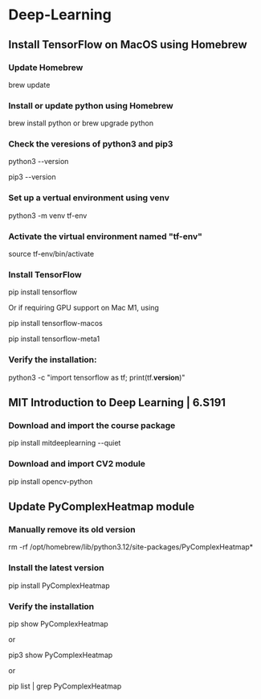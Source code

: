 # Deep-Learning

## Install TensorFlow on MacOS using Homebrew

### Update Homebrew

brew update

### Install or update python using Homebrew

brew install python or brew upgrade python

### Check the veresions of python3 and pip3

python3 --version

pip3 --version

### Set up a vertual environment using venv

python3 -m venv tf-env

### Activate the virtual environment named "tf-env"

source tf-env/bin/activate


### Install TensorFlow

pip install tensorflow

Or if requiring GPU support on Mac M1, using

pip install tensorflow-macos

pip install tensorflow-meta1


### Verify the installation:

python3 -c "import tensorflow as tf; print(tf.__version__)"


## MIT Introduction to Deep Learning | 6.S191

### Download and import the course package

pip install mitdeeplearning --quiet

### Download and import CV2 module

pip install opencv-python


## Update PyComplexHeatmap module

### Manually remove its old version

rm -rf /opt/homebrew/lib/python3.12/site-packages/PyComplexHeatmap*

### Install the latest version

pip install PyComplexHeatmap

### Verify the installation

pip show PyComplexHeatmap   

or 

pip3 show PyComplexHeatmap   

or

pip list | grep PyComplexHeatmap

